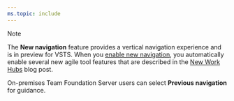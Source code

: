 ```yaml
---
ms.topic: include
---
```


> [!NOTE]
> The **New navigation** feature provides a vertical navigation experience and is in preview for VSTS. When you [enable new navigation](../../project/navigation/preview-features.md), you automatically enable several new agile tool features that are described in the [New Work Hubs](https://blogs.msdn.microsoft.com/devops/2018/06/22/new-work-hubs/) blog post. 
> 
> On-premises Team Foundation Server users can select **Previous navigation** for guidance.

